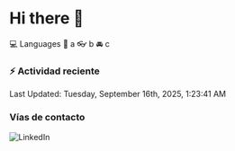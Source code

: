 # Hi there 👋

:computer: Languages
:pencil: a
:eyeglasses: b
:oncoming_automobile: c

### :zap: Actividad reciente
<!--RECENT_ACTIVITY:start-->
<!--RECENT_ACTIVITY:end-->
<!--RECENT_ACTIVITY:last_update-->
Last Updated: Tuesday, September 16th, 2025, 1:23:41 AM
<!--RECENT_ACTIVITY:last_update_end-->

### Vías de contacto

![LinkedIn](https://www.linkedin.com/in/irving-hernández-226846205/)
